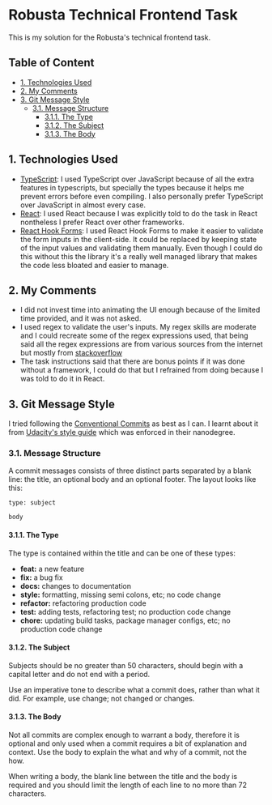 # Robusta Technical Frontend Task<!-- omit in toc -->

This is my solution for the Robusta's technical frontend task.  

## Table of Content <!-- omit in toc -->

- [1. Technologies Used](#1-technologies-used)
- [2. My Comments](#2-my-comments)
- [3. Git Message Style](#3-git-message-style)
  - [3.1. Message Structure](#31-message-structure)
    - [3.1.1. The Type](#311-the-type)
    - [3.1.2. The Subject](#312-the-subject)
    - [3.1.3. The Body](#313-the-body)

## 1. Technologies Used

- [TypeScript](https://www.typescriptlang.org/): I used TypeScript over JavaScript because of all the extra features in typescripts, but specially the types because it helps me prevent errors before even compiling. I also personally prefer TypeScript over JavaScript in almost every case.
- [React](https://reactjs.org/): I used React because I was explicitly told to do the task in React nontheless I prefer React over other frameworks.
- [React Hook Forms](https://react-hook-form.com/): I used React Hook Forms to make it easier to validate the form inputs in the client-side. It could be replaced by keeping state of the input values and validating them manually. Even though I could do this without this the library it's a really well managed library that makes the code less bloated and easier to manage.

## 2. My Comments

- I did not invest time into animating the UI enough because of the limited time provided, and it was not asked.
- I used regex to validate the user's inputs. My regex skills are moderate and I could recreate some of the regex expressions used, that being said all the regex expressions are from various sources from the internet but mostly from [stackoverflow](https://stackoverflow.com/)
- The task instructions said that there are bonus points if it was done without a framework, I could do that but I refrained from doing because I was told to do it in React.

## 3. Git Message Style

I tried following the [Conventional Commits](https://www.conventionalcommits.org/en/v1.0.0/) as best as I can. I learnt about it from  [Udacity's style guide](https://udacity.github.io/git-styleguide/) which was enforced in their nanodegree.

### 3.1. Message Structure

A commit messages consists of three distinct parts separated by a blank line: the title, an optional body and an optional footer. The layout looks like this:

```git
type: subject

body
```

#### 3.1.1. The Type

The type is contained within the title and can be one of these types:

- **feat:** a new feature
- **fix:** a bug fix
- **docs:** changes to documentation
- **style:** formatting, missing semi colons, etc; no code change
- **refactor:** refactoring production code
- **test:** adding tests, refactoring test; no production code change
- **chore:** updating build tasks, package manager configs, etc; no production code change

#### 3.1.2. The Subject

Subjects should be no greater than 50 characters, should begin with a capital letter and do not end with a period.

Use an imperative tone to describe what a commit does, rather than what it did. For example, use change; not changed or changes.

#### 3.1.3. The Body

Not all commits are complex enough to warrant a body, therefore it is optional and only used when a commit requires a bit of explanation and context. Use the body to explain the what and why of a commit, not the how.

When writing a body, the blank line between the title and the body is required and you should limit the length of each line to no more than 72 characters.
